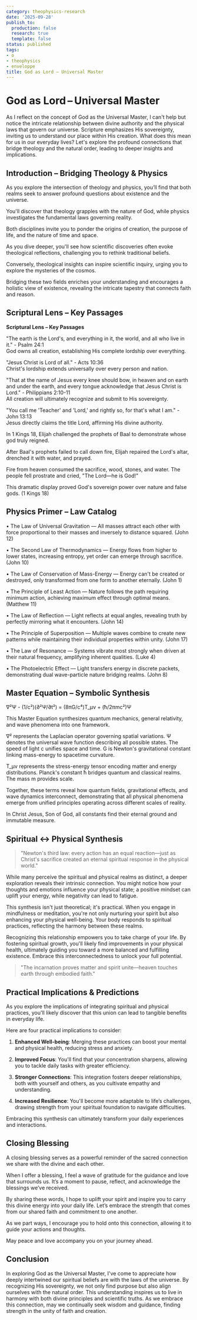 ```yaml
---
category: theophysics-research
date: '2025-09-28'
publish_to:
  production: false
  research: true
  template: false
status: published
tags:
- o
- theophysics
- enveloppe
title: God as Lord – Universal Master
---
```

   
# God as Lord – Universal Master   
   
As I reflect on the concept of God as the Universal Master, I can't help but notice the intricate relationship between divine authority and the physical laws that govern our universe. Scripture emphasizes His sovereignty, inviting us to understand our place within His creation. What does this mean for us in our everyday lives? Let's explore the profound connections that bridge theology and the natural order, leading to deeper insights and implications.   
   
## Introduction – Bridging Theology & Physics   
   
As you explore the intersection of theology and physics, you’ll find that both realms seek to answer profound questions about existence and the universe.   
   
You'll discover that theology grapples with the nature of God, while physics investigates the fundamental laws governing reality.   
   
Both disciplines invite you to ponder the origins of creation, the purpose of life, and the nature of time and space.   
   
As you dive deeper, you'll see how scientific discoveries often evoke theological reflections, challenging you to rethink traditional beliefs.   
   
Conversely, theological insights can inspire scientific inquiry, urging you to explore the mysteries of the cosmos.   
   
Bridging these two fields enriches your understanding and encourages a holistic view of existence, revealing the intricate tapestry that connects faith and reason.   
   
## Scriptural Lens – Key Passages   
   
**Scriptural Lens – Key Passages**   
   
"The earth is the Lord's, and everything in it, the world, and all who live in it." - Psalm 24:1   
God owns all creation, establishing His complete lordship over everything.   
   
"Jesus Christ is Lord of all." - Acts 10:36   
Christ's lordship extends universally over every person and nation.   
   
"That at the name of Jesus every knee should bow, in heaven and on earth and under the earth, and every tongue acknowledge that Jesus Christ is Lord." - Philippians 2:10-11   
All creation will ultimately recognize and submit to His sovereignty.   
   
"You call me 'Teacher' and 'Lord,' and rightly so, for that's what I am." - John 13:13   
Jesus directly claims the title Lord, affirming His divine authority.   
   
In 1 Kings 18, Elijah challenged the prophets of Baal to demonstrate whose god truly reigned.   
   
After Baal's prophets failed to call down fire, Elijah repaired the Lord's altar, drenched it with water, and prayed.   
   
Fire from heaven consumed the sacrifice, wood, stones, and water. The people fell prostrate and cried, "The Lord—he is God!"   
   
This dramatic display proved God's sovereign power over nature and false gods. (1 Kings 18)   
   
## Physics Primer – Law Catalog   
   
• The Law of Universal Gravitation — All masses attract each other with force proportional to their masses and inversely to distance squared. (John 12)   
   
• The Second Law of Thermodynamics — Energy flows from higher to lower states, increasing entropy, yet order can emerge through sacrifice. (John 10)   
   
• The Law of Conservation of Mass-Energy — Energy can't be created or destroyed, only transformed from one form to another eternally. (John 1)   
   
• The Principle of Least Action — Nature follows the path requiring minimum action, achieving maximum effect through optimal means. (Matthew 11)   
   
• The Law of Reflection — Light reflects at equal angles, revealing truth by perfectly mirroring what it encounters. (John 14)   
   
• The Principle of Superposition — Multiple waves combine to create new patterns while maintaining their individual properties within unity. (John 17)   
   
• The Law of Resonance — Systems vibrate most strongly when driven at their natural frequency, amplifying inherent qualities. (Luke 4)   
   
• The Photoelectric Effect — Light transfers energy in discrete packets, demonstrating dual wave-particle nature bridging realms. (John 8)   
   
## Master Equation – Symbolic Synthesis   
   
∇²Ψ - (1/c²)(∂²Ψ/∂t²) = (8πG/c⁴)T_μν + (ħ/2πmc²)Ψ   
   
This Master Equation synthesizes quantum mechanics, general relativity, and wave phenomena into one framework.   
   
∇² represents the Laplacian operator governing spatial variations. Ψ denotes the universal wave function describing all possible states. The speed of light c unifies space and time. G is Newton's gravitational constant linking mass-energy to spacetime curvature.   
   
T_μν represents the stress-energy tensor encoding matter and energy distributions. Planck's constant ħ bridges quantum and classical realms. The mass m provides scale.   
   
Together, these terms reveal how quantum fields, gravitational effects, and wave dynamics interconnect, demonstrating that all physical phenomena emerge from unified principles operating across different scales of reality.   
   
In Christ Jesus, Son of God, all constants find their eternal ground and immutable measure.   
   
## Spiritual ↔ Physical Synthesis   
   
> "Newton's third law: every action has an equal reaction—just as Christ's sacrifice created an eternal spiritual response in the physical world."   
   
While many perceive the spiritual and physical realms as distinct, a deeper exploration reveals their intrinsic connection. You might notice how your thoughts and emotions influence your physical state; a positive mindset can uplift your energy, while negativity can lead to fatigue.   
   
This synthesis isn't just theoretical; it's practical. When you engage in mindfulness or meditation, you're not only nurturing your spirit but also enhancing your physical well-being. Your body responds to spiritual practices, reflecting the harmony between these realms.   
   
Recognizing this relationship empowers you to take charge of your life. By fostering spiritual growth, you'll likely find improvements in your physical health, ultimately guiding you toward a more balanced and fulfilling existence. Embrace this interconnectedness to unlock your full potential.   
   
> "The incarnation proves matter and spirit unite—heaven touches earth through embodied faith."   
   
## Practical Implications & Predictions   
   
As you explore the implications of integrating spiritual and physical practices, you'll likely discover that this union can lead to tangible benefits in everyday life.   
   
Here are four practical implications to consider:   
   
1. **Enhanced Well-being**: Merging these practices can boost your mental and physical health, reducing stress and anxiety.   
   
2. **Improved Focus**: You'll find that your concentration sharpens, allowing you to tackle daily tasks with greater efficiency.   
   
3. **Stronger Connections**: This integration fosters deeper relationships, both with yourself and others, as you cultivate empathy and understanding.   
   
4. **Increased Resilience**: You'll become more adaptable to life’s challenges, drawing strength from your spiritual foundation to navigate difficulties.   
   
Embracing this synthesis can ultimately transform your daily experiences and interactions.   
   
## Closing Blessing   
   
A closing blessing serves as a powerful reminder of the sacred connection we share with the divine and each other.   
   
When I offer a blessing, I feel a wave of gratitude for the guidance and love that surrounds us. It’s a moment to pause, reflect, and acknowledge the blessings we’ve received.   
   
By sharing these words, I hope to uplift your spirit and inspire you to carry this divine energy into your daily life. Let’s embrace the strength that comes from our shared faith and commitment to one another.   
   
As we part ways, I encourage you to hold onto this connection, allowing it to guide your actions and thoughts.   
   
May peace and love accompany you on your journey ahead.   
   
## Conclusion   
   
In exploring God as the Universal Master, I've come to appreciate how deeply intertwined our spiritual beliefs are with the laws of the universe. By recognizing His sovereignty, we not only find purpose but also align ourselves with the natural order. This understanding inspires us to live in harmony with both divine principles and scientific truths. As we embrace this connection, may we continually seek wisdom and guidance, finding strength in the unity of faith and creation.